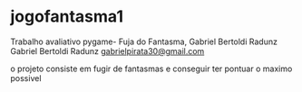 # jogofantasma1
Trabalho avaliativo pygame- Fuja do Fantasma, Gabriel Bertoldi Radunz
Gabriel Bertoldi Radunz
gabrielpirata30@gmail.com

o projeto consiste em fugir de  fantasmas e  conseguir  ter pontuar o maximo possivel
